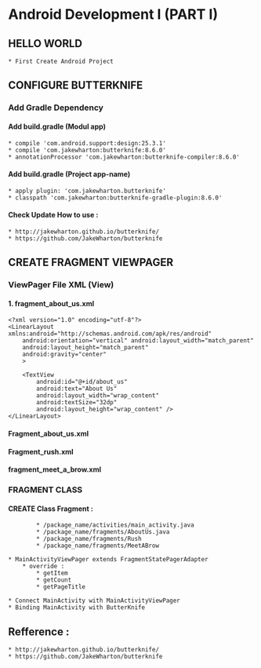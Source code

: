 # Android Development I (PART I) 

## HELLO WORLD 
	* First Create Android Project

## CONFIGURE BUTTERKNIFE
### Add Gradle Dependency 
#### Add build.gradle (Modul app)
	* compile 'com.android.support:design:25.3.1'
	* compile 'com.jakewharton:butterknife:8.6.0'
	* annotationProcessor 'com.jakewharton:butterknife-compiler:8.6.0'
			
#### Add build.gradle (Project app-name)
	* apply plugin: 'com.jakewharton.butterknife'
	* classpath 'com.jakewharton:butterknife-gradle-plugin:8.6.0'
	
#### Check Update How to use :  
	* http://jakewharton.github.io/butterknife/
	* https://github.com/JakeWharton/butterknife
	

## CREATE FRAGMENT VIEWPAGER
### ViewPager File XML (View)
#### 1. fragment_about_us.xml
	<?xml version="1.0" encoding="utf-8"?>
	<LinearLayout xmlns:android="http://schemas.android.com/apk/res/android"
		android:orientation="vertical" android:layout_width="match_parent"
		android:layout_height="match_parent"
		android:gravity="center"
		>

		<TextView
			android:id="@+id/about_us"
			android:text="About Us"
			android:layout_width="wrap_content"
			android:textSize="32dp"
			android:layout_height="wrap_content" />
	</LinearLayout>
		
#### Fragment_about_us.xml
#### Fragment_rush.xml 
#### fragment_meet_a_brow.xml
		
### FRAGMENT CLASS 
#### CREATE Class Fragment : 
			* /package_name/activities/main_activity.java
			* /package_name/fragments/AboutUs.java
			* /package_name/fragments/Rush
			* /package_name/fragments/MeetABrow
			
	* MainActivityViewPager extends FragmentStatePagerAdapter
		* override : 
			* getItem
			* getCount
			* getPageTitle
			
	* Connect MainActivity with MainActivityViewPager 
	* Binding MainActivity with ButterKnife
	
## Refference : 
	* http://jakewharton.github.io/butterknife/
	* https://github.com/JakeWharton/butterknife
	